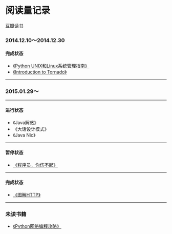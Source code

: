 阅读量记录
===

[豆瓣读书](http://book.douban.com/people/81024152/)

### 2014.12.10～2014.12.30

#### 完成状态

- [《Python UNIX和Linux系统管理指南》](http://book.douban.com/subject/4031965/)
- [《Introduction to Tornado》](http://book.douban.com/subject/7906788/)

---

### 2015.01.29～

---

#### 进行状态

- 《Java解惑》
- 《大话设计模式》
- 《Java Nio》

----

#### 暂停状态

- [《程序员，你伤不起》](http://book.douban.com/subject/24851357/)

---

#### 完成状态

- [《图解HTTP》](http://book.douban.com/subject/25863515/)

---

### 未读书籍

- [《Python网络编程攻略》](http://t.cn/R7p2bBT)
